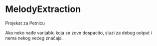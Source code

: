 # MelodyExtraction
Projekat za Petnicu

Ako neko nađe varijablu koja se zove despacito, sluzi za debug output i nema nekog većeg značaja.
